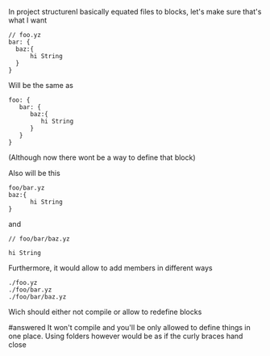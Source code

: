 In project structurenI basically equated files to blocks, let's make sure that's what I want

```
// foo.yz
bar: {
  baz:{
      hi String
  }
}
```

Will be the same as

```
foo: {
   bar: {
      baz:{
         hi String
      }
   }
}
```
(Although now there wont be a way to define that block)

Also will be this
```
foo/bar.yz
baz:{
      hi String
}
```
and
```
// foo/bar/baz.yz

hi String
```
Furthermore, it would allow to add members in different ways

```
./foo.yz
./foo/bar.yz
./foo/bar/baz.yz
```

Wich should either not compile or allow to redefine blocks

#answered It won't compile and you'll be only allowed to define things in one place. Using folders however would be as if the curly braces hand close
